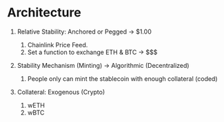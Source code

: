 # Architecture

1. Relative Stability: Anchored or Pegged -> $1.00

   1. Chainlink Price Feed.
   2. Set a function to exchange ETH & BTC -> $$$

2. Stability Mechanism (Minting) -> Algorithmic (Decentralized)

   1. People only can mint the stablecoin with enough collateral (coded)

3. Collateral: Exogenous (Crypto)
   1. wETH
   2. wBTC
